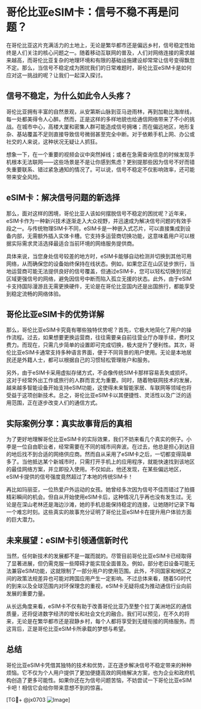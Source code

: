# 哥伦比亚eSIM卡：信号不稳不再是问题？

在哥伦比亚这片充满活力的土地上，无论是繁华都市还是偏远乡村，信号稳定性始终是人们关注的核心问题之一。随着移动互联网的普及，人们对网络连接的需求越来越高，而哥伦比亚复杂的地理环境和有限的基础设施建设却常常让信号变得飘忽不定。那么，当信号不稳定成为困扰我们的日常难题时，哥伦比亚eSIM卡是如何应对这一挑战的呢？让我们一起深入探讨。

## 信号不稳定，为什么如此令人头疼？

哥伦比亚拥有丰富的自然景观，从安第斯山脉到亚马逊雨林，再到加勒比海岸线，每一处都美得令人心醉。然而，正是这样的多样地貌也给通信网络带来了不小的挑战。在城市中心，高楼大厦和密集人群可能造成信号拥堵；而在偏远地区，地形复杂、基站覆盖不足则直接导致信号微弱甚至完全中断。对于依赖手机上网、办公或社交的人来说，这种状况无疑让人抓狂。

想象一下，在一个重要的视频会议中突然掉线；或者在急需查询信息的时候发现手机根本无法联网——这些场景是不是让你感到焦虑？更别提那些因为信号不好而错失重要联系、错过紧急通知的情况了。可以说，信号不稳定不仅影响效率，还可能带来安全风险。

## eSIM卡：解决信号问题的新选择

那么，面对这样的困境，哥伦比亚人该如何摆脱信号不稳定的困扰呢？近年来，eSIM卡作为一种新兴技术逐渐走入大众视野，并迅速成为解决信号问题的有效手段之一。与传统物理SIM卡不同，eSIM卡是一种嵌入式芯片，可以直接集成到设备内部，无需额外插入实体卡槽。它支持多运营商切换功能，这意味着用户可以根据实际需求灵活选择最适合当前环境的网络服务提供商。

具体来说，当您身处信号较差的地方时，eSIM卡能够自动检测并切换到其他可用网络，从而确保您的设备始终保持在线状态。例如，如果您正在山区徒步旅行，当地运营商可能无法提供良好的信号覆盖，但通过eSIM卡，您可以轻松切换到邻近区域更强信号的网络，避免因信号中断而陷入孤立无援的状态。此外，由于eSIM卡支持国际漫游且无需更换硬件，无论是在哥伦比亚国内还是出国旅行，都能享受到稳定流畅的网络体验。

## 哥伦比亚eSIM卡的优势详解

那么，哥伦比亚eSIM卡究竟有哪些独特优势呢？首先，它极大地简化了用户的操作流程。过去，如果想要更换运营商，往往需要亲自前往营业厅办理手续，费时又费力。而现在，只需几步简单的设置即可完成切换，极大提升了便利性。其次，哥伦比亚eSIM卡通常支持多种语言界面，便于不同背景的用户使用。无论是本地居民还是外籍人士，都可以根据自己的习惯轻松管理账户和服务。

另外，由于eSIM卡采用虚拟存储方式，不会像传统SIM卡那样容易丢失或损坏。这对于经常外出工作或旅行的人群而言尤为重要。同时，随着物联网技术的发展，越来越多智能设备开始支持eSIM功能，这使得未来智能家居、车联网等领域也将受益于这项创新技术。总之，哥伦比亚eSIM卡以其便捷性、灵活性以及广泛的适用范围，正在逐步改变人们的通信方式。

## 实际案例分享：真实故事背后的真相

为了更好地理解哥伦比亚eSIM卡的实际效果，我们不妨来看几个真实的例子。小李是一位自由职业者，经常需要在不同的城市间奔波。在过去，他总是担心到达目的地后找不到合适的网络供应商。然而自从采用了eSIM卡之后，一切都变得简单多了。当他抵达某个新城市时，只需打开手机上的应用程序，就能快速找到该地区的最佳网络方案，并立即投入使用。不仅如此，他还发现，在某些偏远地区，eSIM卡提供的信号强度竟然超过了本地的传统SIM卡！

再比如玛丽亚，一位热爱户外运动的女孩。她曾经多次因为信号不佳而错过了拍摄精彩瞬间的机会。但自从开始使用eSIM卡后，这种情况几乎再也没有发生过。无论是在深山老林还是海边沙滩，她的手机总能保持稳定的连接，让她随时记录下每一个难忘时刻。这些真实的故事充分证明了哥伦比亚eSIM卡在提升用户体验方面的巨大潜力。

## 未来展望：eSIM卡引领通信新时代

当然，任何新技术的发展都不是一蹴而就的。尽管目前哥伦比亚eSIM卡已经取得了显著进展，但仍需克服一些障碍才能实现全面普及。例如，部分老旧设备可能无法兼容eSIM功能，这就限制了一部分用户的使用范围。此外，不同国家和地区之间的政策法规差异也可能对跨国应用产生一定影响。不过总体来看，随着5G时代的到来以及全球范围内对环保理念的重视，eSIM卡无疑将成为推动通信行业向前发展的重要力量。

从长远角度来看，eSIM卡不仅有助于改善哥伦比亚乃至整个拉丁美洲地区的通信质量，还将促进数字经济的增长和社会文化的融合。我们可以预见，在不久的将来，无论是在繁华都市还是寂静乡村，每个人都将享受到无缝衔接的网络服务。而这背后，正是哥伦比亚eSIM卡所承载的梦想与希望。

## 总结

哥伦比亚eSIM卡凭借其独特的技术和优势，正在逐步解决信号不稳定带来的种种烦恼。它不仅为个人用户提供了更加便捷高效的网络解决方案，也为企业和政府机构创造了更多可能性。如果你还在为信号问题苦恼，不妨尝试一下哥伦比亚eSIM卡吧！相信它会给你带来意想不到的惊喜。

[TG💪+ @jx0703 ![Image](https://github.com/user-attachments/assets/dbca1d08-cadb-493c-b0ec-ad6f7a83f270)]